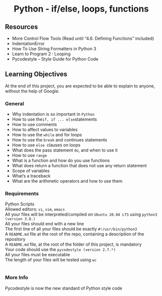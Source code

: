 # <p align="center">Python - if/else, loops, functions</p>
  
## Resources

- More Control Flow Tools (Read until “4.6. Defining Functions” included)
- IndentationError
- How To Use String Formatters in Python 3
- Learn to Program 2 : Looping
- Pycodestyle – Style Guide for Python Code

## Learning Objectives
At the end of this project, you are expected to be able to explain to anyone, without the help of Google:

### General
- Why indentation is so important in `Python`
- How to use the` if, if ... else `statements
- How to use comments
- How to affect values to variables
- How to use the `while` and for loops
- How to use the `break` and continues statements
- How to use `else `clauses on loops
- What does the pass statement `do`, and when to use it
- How to use `range`
- What is a function and how do you use functions
- What does return a function that does not use any return statement
- Scope of variables
- What’s a traceback
- What are the arithmetic operators and how to use them<br>
### Requirements
Python Scripts<br>
Allowed editors: `vi`, `vim`, `emacs`<br>
All your files will be interpreted/compiled on `Ubuntu 20.04 LTS` using `python3 (version 3.8.)`<br>
All your files should end with a new line<br>
The first line of all your files should be exactly `#!/usr/bin/python3`<br>
A `README.md` file at the root of the repo, containing a description of the repository<br>
A `README.md` file, at the root of the folder of this project, is mandatory<br>
Your code should use the `pycodestyle (version 2.7.*)`<br>
All your files must be executable<br>
The length of your files will be tested using `wc`<br>
<br>
### More Info
Pycodestyle is now the new standard of Python style code

